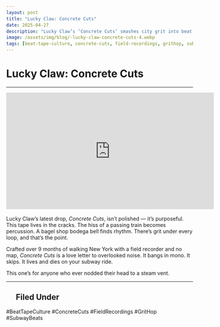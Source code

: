 ```yaml
---
layout: post
title: "Lucky Claw: Concrete Cuts"
date: 2025-04-27
description: "Lucky Claw’s ‘Concrete Cuts’ smashes city grit into beat tape warmth."
image: /assets/img/blog/-lucky-claw-concrete-cuts-4.webp
tags: [beat-tape-culture, concrete-cuts, field-recordings, grithop, subwaybeats]
---
```


# Lucky Claw: Concrete Cuts

---

<iframe width="560" height="315" src="https://www.youtube.com/embed/Jf2NT2UGKIk?si=NJ1Iy5-4puS_XWq-" title="YouTube video player" frameborder="0" allow="accelerometer; autoplay; clipboard-write; encrypted-media; gyroscope; picture-in-picture; web-share" referrerpolicy="strict-origin-when-cross-origin" allowfullscreen></iframe>

<p>Lucky Claw’s latest drop, <em>Concrete Cuts</em>, isn’t polished — it’s purposeful. This tape lives in the cracks. The hiss of a passing train becomes percussion. A bagel shop bodega bell finds rhythm. There’s grit under every loop, and that’s the point.</p>
<p>Crafted over 9 months of walking New York with a field recorder and no map, <em>Concrete Cuts</em> is a love letter to overlooked noise. It bangs in mono. It skips. It lives and dies on your subway ride.</p>
<p>This one’s for anyone who ever nodded their head to a steam vent.</p>

---

## <img src="/assets/icons/cube.svg" alt="Cube icon" style="width: 1em; vertical-align: middle;" /> Filed Under
#BeatTapeCulture #ConcreteCuts #FieldRecordings #GritHop #SubwayBeats
